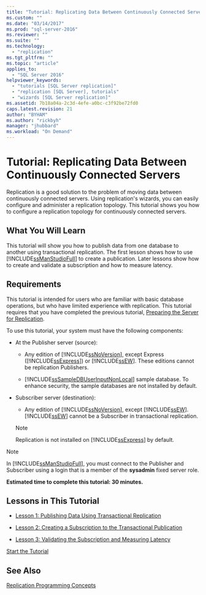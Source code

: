 ```yaml
---
title: "Tutorial: Replicating Data Between Continuously Connected Servers | Microsoft Docs"
ms.custom: ""
ms.date: "03/14/2017"
ms.prod: "sql-server-2016"
ms.reviewer: ""
ms.suite: ""
ms.technology: 
  - "replication"
ms.tgt_pltfrm: ""
ms.topic: "article"
applies_to: 
  - "SQL Server 2016"
helpviewer_keywords: 
  - "tutorials [SQL Server replication]"
  - "replication [SQL Server], tutorials"
  - "wizards [SQL Server replication]"
ms.assetid: 7b18a04a-2c3d-4efe-a0bc-c3f92be72fd0
caps.latest.revision: 21
author: "BYHAM"
ms.author: "rickbyh"
manager: "jhubbard"
ms.workload: "On Demand"
---
```

# Tutorial: Replicating Data Between Continuously Connected Servers
Replication is a good solution to the problem of moving data between continuously connected servers. Using replication's wizards, you can easily configure and administer a replication topology. This tutorial shows you how to configure a replication topology for continuously connected servers.  
  
## What You Will Learn  
This tutorial will show you how to publish data from one database to another using transactional replication. The first lesson shows how to use [!INCLUDE[ssManStudioFull](../../includes/ssmanstudiofull-md.md)] to create a publication. Later lessons show how to create and validate a subscription and how to measure latency.  
  
## Requirements  
This tutorial is intended for users who are familiar with basic database operations, but who have limited experience with replication. This tutorial requires that you have completed the previous tutorial, [Preparing the Server for Replication](../../relational-databases/replication/tutorial-preparing-the-server-for-replication.md).  
  
To use this tutorial, your system must have the following components:  
  
-   At the Publisher server (source):  
  
    -   Any edition of [!INCLUDE[ssNoVersion](../../includes/ssnoversion-md.md)], except Express ([!INCLUDE[ssExpress](../../includes/ssexpress-md.md)]) or [!INCLUDE[ssEW](../../includes/ssew-md.md)]. These editions cannot be replication Publishers.  
  
    -   [!INCLUDE[ssSampleDBUserInputNonLocal](../../includes/sssampledbuserinputnonlocal-md.md)] sample database. To enhance security, the sample databases are not installed by default.  
  
-   Subscriber server (destination):  
  
    -   Any edition of [!INCLUDE[ssNoVersion](../../includes/ssnoversion-md.md)], except [!INCLUDE[ssEW](../../includes/ssew-md.md)]. [!INCLUDE[ssEW](../../includes/ssew-md.md)] cannot be a Subscriber in transactional replication.  
  
    > [!NOTE]  
    > Replication is not installed on [!INCLUDE[ssExpress](../../includes/ssexpress-md.md)] by default.  
  
> [!NOTE]  
> In [!INCLUDE[ssManStudioFull](../../includes/ssmanstudiofull-md.md)], you must connect to the Publisher and Subscriber using a login that is a member of the **sysadmin** fixed server role.  
  
**Estimated time to complete this tutorial: 30 minutes.**  
  
## Lessons in This Tutorial  
  
-   [Lesson 1: Publishing Data Using Transactional Replication](../../relational-databases/replication/lesson-1-publishing-data-using-transactional-replication.md)  
  
-   [Lesson 2: Creating a Subscription to the Transactional Publication](../../relational-databases/replication/lesson-2-creating-a-subscription-to-the-transactional-publication.md)  
  
-   [Lesson 3: Validating the Subscription and Measuring Latency](../../relational-databases/replication/lesson-3-validating-the-subscription-and-measuring-latency.md)  
  
[Start the Tutorial](../../relational-databases/replication/lesson-1-publishing-data-using-transactional-replication.md)  
  
## See Also  
[Replication Programming Concepts](../../relational-databases/replication/concepts/replication-programming-concepts.md)  
  
  
  
